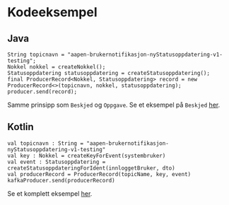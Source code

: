 # Kodeeksempel

## Java
```
String topicnavn = "aapen-brukernotifikasjon-nyStatusoppdatering-v1-testing";
Nokkel nokkel = createNokkel();
Statusoppdatering statusoppdatering = createStatusoppdatering();
final ProducerRecord<Nokkel, Statusoppdatering> record = new ProducerRecord<>(topicnavn, nokkel, statusoppdatering);
producer.send(record);
```
Samme prinsipp som `Beskjed` og `Oppgave`. Se et eksempel på `Beskjed` [her](https://github.com/navikt/brukernotifikasjoner-demo-producer/blob/master/src/main/java/no/nav/brukernotifikasjon/BeskjedProducer.java).
## Kotlin
```
val topicnavn : String = "aapen-brukernotifikasjon-nyStatusoppdatering-v1-testing"
val key : Nokkel = createKeyForEvent(systembruker)
val event : Statusoppdatering = createStatusoppdateringForIdent(innloggetBruker, dto)
val producerRecord = ProducerRecord(topicName, key, event)
kafkaProducer.send(producerRecord)
```
Se et komplett eksempel [her](https://github.com/navikt/dittnav-event-test-producer/blob/master/src/main/kotlin/no/nav/personbruker/dittnav/eventtestproducer/statusoppdatering/StatusoppdateringProducer.kt).
